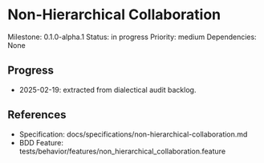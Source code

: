 # Non-Hierarchical Collaboration
Milestone: 0.1.0-alpha.1
Status: in progress
Priority: medium
Dependencies: None

## Progress
- 2025-02-19: extracted from dialectical audit backlog.

## References
- Specification: docs/specifications/non-hierarchical-collaboration.md
- BDD Feature: tests/behavior/features/non_hierarchical_collaboration.feature
